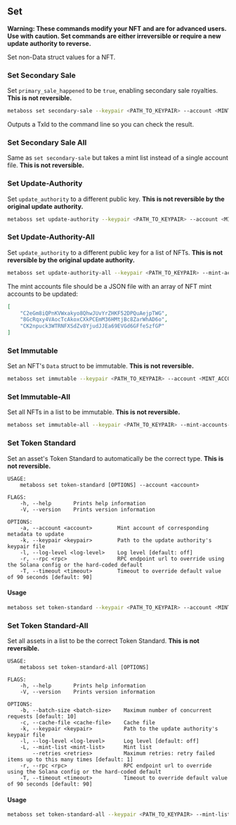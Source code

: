 ## Set

**Warning: These commands modify your NFT and are for advanced users. Use with caution. 
Set commands are either irreversible or require a new update authority to reverse.**

Set non-Data struct values for a NFT.

### Set Secondary Sale 

Set `primary_sale_happened` to be `true`, enabling secondary sale royalties. **This is not reversible.**

```bash
metaboss set secondary-sale --keypair <PATH_TO_KEYPAIR> --account <MINT_ACCOUNT>
```

Outputs a TxId to the command line so you can check the result.

### Set Secondary Sale All

Same as `set secondary-sale` but takes a mint list instead of a single account file. **This is not reversible.**

### Set Update-Authority

Set `update_authority` to a different public key. **This is not reversible by the original update authority.**

```bash
metaboss set update-authority --keypair <PATH_TO_KEYPAIR> --account <MINT_ACCOUNT> --new-update-authority <NEW_UPDATE_AUTHORITY>
```

### Set Update-Authority-All

Set `update_authority` to a different public key for a list of NFTs. **This is not reversible by the original update authority.**

```bash
metaboss set update-authority-all --keypair <PATH_TO_KEYPAIR> --mint-accounts-file <PATH_TO_MINT_ACCOUNTS> --new-update-authority <NEW_UPDATE_AUTHORITY>
```

The mint accounts file should be a JSON file with an array of NFT mint accounts to be updated:

```json
[
    "C2eGm8iQPnKVWxakyo8QhwJUvYrZHKF52DPQuAejpTWG",
    "8GcRqxy4VAocTcAkoxCXkPCEmM36HMtjBc8ZarWhAD6o",
    "CK2npuck3WTRNFXSdZv8YjudJJEa69EVGd6GFfeSzfGP"
]
```

### Set Immutable

Set an NFT's `Data` struct to be immutable. **This is not reversible.**

```bash
metaboss set immutable --keypair <PATH_TO_KEYPAIR> --account <MINT_ACCOUNT>
```

### Set Immutable-All

Set all NFTs in a list to be immutable. **This is not reversible.**

```bash
metaboss set immutable-all --keypair <PATH_TO_KEYPAIR> --mint-accounts-file <PATH_TO_MINT_ACCOUNTS>
```

### Set Token Standard

Set an asset's Token Standard to automatically be the correct type. **This is not reversible.**

```
USAGE:
    metaboss set token-standard [OPTIONS] --account <account>

FLAGS:
    -h, --help       Prints help information
    -V, --version    Prints version information

OPTIONS:
    -a, --account <account>        Mint account of corresponding metadata to update
    -k, --keypair <keypair>        Path to the update authority's keypair file
    -l, --log-level <log-level>    Log level [default: off]
    -r, --rpc <rpc>                RPC endpoint url to override using the Solana config or the hard-coded default
    -T, --timeout <timeout>        Timeout to override default value of 90 seconds [default: 90]
```

#### Usage

```bash
metaboss set token-standard --keypair <PATH_TO_KEYPAIR> --account <MINT_ACCOUNT>
```

### Set Token Standard-All

Set all assets in a list to be the correct Token Standard. **This is not reversible.**

```
USAGE:
    metaboss set token-standard-all [OPTIONS]

FLAGS:
    -h, --help       Prints help information
    -V, --version    Prints version information

OPTIONS:
    -b, --batch-size <batch-size>    Maximum number of concurrent requests [default: 10]
    -c, --cache-file <cache-file>    Cache file
    -k, --keypair <keypair>          Path to the update authority's keypair file
    -l, --log-level <log-level>      Log level [default: off]
    -L, --mint-list <mint-list>      Mint list
        --retries <retries>          Maximum retries: retry failed items up to this many times [default: 1]
    -r, --rpc <rpc>                  RPC endpoint url to override using the Solana config or the hard-coded default
    -T, --timeout <timeout>          Timeout to override default value of 90 seconds [default: 90]
```

#### Usage

```bash
metaboss set token-standard-all --keypair <PATH_TO_KEYPAIR> --mint-list <PATH_TO_MINT_ACCOUNTS>
```